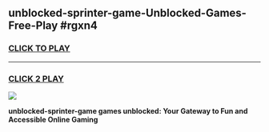 
## unblocked-sprinter-game-Unblocked-Games-Free-Play #rgxn4
<h3>
<a href="https://us.freeplayer.one?title=unblocked-sprinter-game&ref=9M">CLICK TO PLAY</a></h3>
<hr>

<h3>
<a href="https://us.freeplayer.one?title=unblocked-sprinter-game&ref=9M">CLICK 2 PLAY</a>
  
</h3>

<a href="https://us.freeplayer.one?title=unblocked-sprinter-game&ref=9M"><img src="https://clearcache.store/games.png"></a>


**unblocked-sprinter-game games unblocked: Your Gateway to Fun and Accessible Online Gaming**
